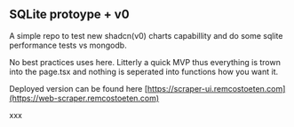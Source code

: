 ## SQLite protoype + v0

A simple repo to test new shadcn(v0) charts capabillity and do some sqlite performance tests vs mongodb.

No best practices uses here. Litterly a quick MVP thus everything is trown into the page.tsx and nothing is seperated into functions how you want it.

Deployed version can be found here [https://scraper-ui.remcostoeten.com](https://web-scraper.remcostoeten.com)

xxx